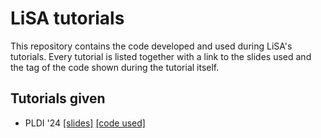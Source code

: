 # LiSA tutorials

This repository contains the code developed and used during LiSA's tutorials. Every tutorial is listed together with a link to the slides used and the tag of the code shown during the tutorial itself.

## Tutorials given

- PLDI '24 [[slides]](https://docs.google.com/presentation/d/1-oFl5Lgg-6mu0IdXMv8u-9w_ypc1aYbg-t_t8HVQBjw/edit?usp=sharing) [[code used]](https://github.com/lisa-analyzer/lisa-tutorial/releases/tag/pldi24)
